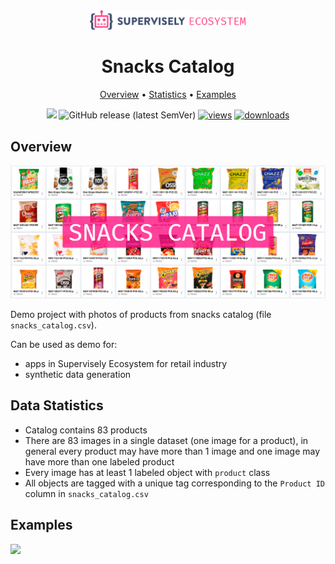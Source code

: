 <div align="center" markdown>
<img src="media/eco.png" width="250"/>

# Snacks Catalog

<p align="center">
  <a href="#overview">Overview</a> •
  <a href="#overview">Statistics</a> •
  <a href="#data-rights">Examples</a>
</p>

[![](https://img.shields.io/badge/slack-chat-green.svg?logo=slack)](https://supervise.ly/slack) 
![GitHub release (latest SemVer)](https://img.shields.io/github/v/release/supervisely-ecosystem/snacks-catalog)
[![views](https://app.supervise.ly/img/badges/views/supervisely-ecosystem/snacks-catalog.png)](https://supervise.ly)
[![downloads](https://app.supervise.ly/img/badges/downloads/supervisely-ecosystem/snacks-catalog.png)](https://supervise.ly)

</div>


## Overview 

<img src="media/poster.png"/>

Demo project with photos of products from snacks catalog (file `snacks_catalog.csv`). 

Can be used as demo for:
- apps in Supervisely Ecosystem for retail industry
- synthetic data generation


## Data Statistics

- Catalog contains 83 products
- There are 83 images in a single dataset (one image for a product), in general every product may have more than 1 image and one image may have more than one labeled product
- Every image has at least 1 labeled object with `product` class
- All objects are tagged with a unique tag corresponding to the `Product ID` column in `snacks_catalog.csv`

## Examples

<img src="hmedia/ex1.gif"/>

  
